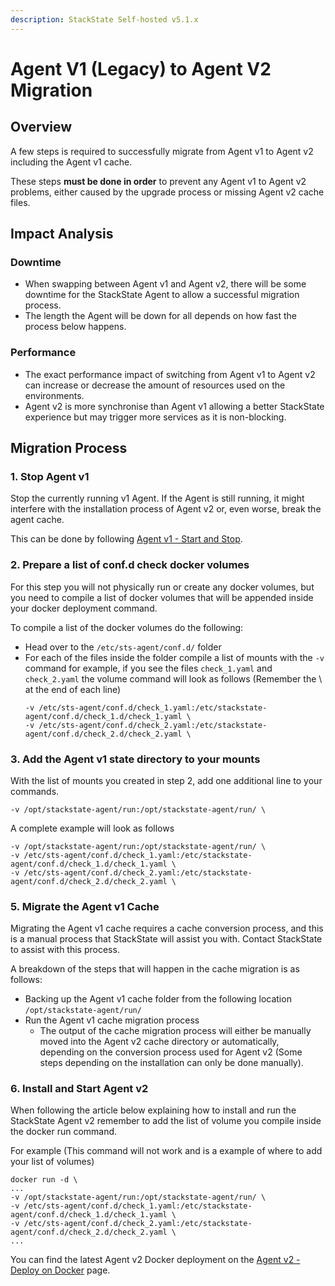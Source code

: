 ```yaml
---
description: StackState Self-hosted v5.1.x
---
```


# Agent V1 \(Legacy\) to Agent V2 Migration

## Overview

A few steps is required to successfully migrate from Agent v1 to Agent v2 including the Agent v1 cache.

These steps **must be done in order** to prevent any Agent v1 to Agent v2 problems, either caused by the upgrade process or missing Agent v2 cache files.


## Impact Analysis

### Downtime
- When swapping between Agent v1 and Agent v2, there will be some downtime for the StackState Agent to allow a successful migration process.
- The length the Agent will be down for all depends on how fast the process below happens.

### Performance
- The exact performance impact of switching from Agent v1 to Agent v2 can increase or decrease the amount of resources used on the environments.
- Agent v2 is more synchronise than Agent v1 allowing a better StackState experience but may trigger more services as it is non-blocking.


## Migration Process

### 1. Stop Agent v1

Stop the currently running v1 Agent. If the Agent is still running, it might interfere with the installation process of Agent v2 or, even worse, break the agent cache.

This can be done by following [Agent v1 - Start and Stop](/setup/agent/agent-v1.md#start-stop-restart-the-agent).

### 2. Prepare a list of conf.d check docker volumes

For this step you will not physically run or create any docker volumes, but you need to compile a list of docker
volumes that will be appended inside your docker deployment command.

To compile a list of the docker volumes do the following:
- Head over to the `/etc/sts-agent/conf.d/` folder
- For each of the files inside the folder compile a list of mounts with the `-v` command for example, if you see the files `check_1.yaml` and `check_2.yaml` the volume command will look as follows (Remember the \ at the end of each line)
  ```
  -v /etc/sts-agent/conf.d/check_1.yaml:/etc/stackstate-agent/conf.d/check_1.d/check_1.yaml \
  -v /etc/sts-agent/conf.d/check_2.yaml:/etc/stackstate-agent/conf.d/check_2.d/check_2.yaml \
  ```

### 3. Add the Agent v1 state directory to your mounts

With the list of mounts you created in step 2, add one additional line to your commands.

`-v /opt/stackstate-agent/run:/opt/stackstate-agent/run/ \`

A complete example will look as follows

```text
-v /opt/stackstate-agent/run:/opt/stackstate-agent/run/ \
-v /etc/sts-agent/conf.d/check_1.yaml:/etc/stackstate-agent/conf.d/check_1.d/check_1.yaml \
-v /etc/sts-agent/conf.d/check_2.yaml:/etc/stackstate-agent/conf.d/check_2.d/check_2.yaml \
```

### 5. Migrate the Agent v1 Cache

Migrating the Agent v1 cache requires a cache conversion process, and this is a manual process that StackState will assist you with.
Contact StackState to assist with this process.

A breakdown of the steps that will happen in the cache migration is as follows:

- Backing up the Agent v1 cache folder from the following location `/opt/stackstate-agent/run/`
- Run the Agent v1 cache migration process
   - The output of the cache migration process will either be manually moved into the Agent v2 cache directory or automatically, depending on the conversion process used for Agent v2 (Some steps depending on the installation can only be done manually).

### 6. Install and Start Agent v2

When following the article below explaining how to install and run the StackState Agent v2 remember to add the list
of volume you compile inside the docker run command.

For example (This command will not work and is a example of where to add your list of volumes)

```text
docker run -d \
...
-v /opt/stackstate-agent/run:/opt/stackstate-agent/run/ \
-v /etc/sts-agent/conf.d/check_1.yaml:/etc/stackstate-agent/conf.d/check_1.d/check_1.yaml \
-v /etc/sts-agent/conf.d/check_2.yaml:/etc/stackstate-agent/conf.d/check_2.d/check_2.yaml \
...
```

You can find the latest Agent v2 Docker deployment on the [Agent v2 - Deploy on Docker](/setup/agent/docker.md) page.
